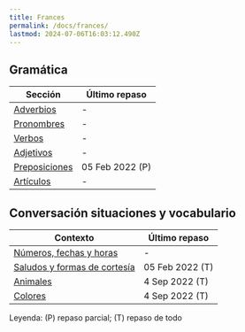 ```yaml
---
title: Frances
permalink: /docs/frances/
lastmod: 2024-07-06T16:03:12.490Z
---
```


## Gramática

| Sección                                                           | Último repaso |
| ----------------------------------------------------------------- | ------------- |
| [Adverbios](gramatica/adverbios/)                                 | -              |
| [Pronombres](gramatica/pronombres/)                               | -              |
| [Verbos](gramatica/verbos/)                                       | -              |
| [Adjetivos](gramatica/adjetivos/)                                 | -              |
| [Preposiciones](gramatica/preposiciones)                          | 05 Feb 2022 (P)  |
| [Artículos](gramatica/articulos)                                  | -              |


## Conversación situaciones y vocabulario

| Contexto                                                                  | Último repaso |
| ------------------------------------------------------------------------- | ------------- |
| [Números, fechas y horas](vocabulario/numeros-fecha-hora)                 |  -            |
| [Saludos y formas de cortesía](vocabulario/salutations)                   |  05 Feb 2022 (T)  |
| [Animales](vocabulario/animaux)                                           | 4 Sep 2022 (T) |
| [Colores](vocabulario/couleurs)                                           | 4 Sep 2022 (T) |


Leyenda: (P) repaso parcial; (T) repaso de todo